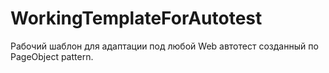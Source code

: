 # WorkingTemplateForAutotest
Рабочий шаблон для адаптации под любой Web автотест созданный по PageObject pattern.

